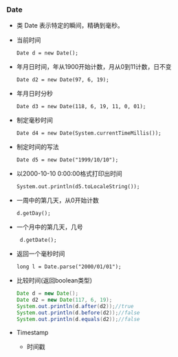 ### Date

* 类 Date 表示特定的瞬间，精确到毫秒。  

* 当前时间

  `Date d = new Date();`

* 年月日时间，年从1900开始计数，月从0到11计数，日不变

  `Date d2 = new Date(97, 6, 19);`

* 年月日时分秒

  `Date d3 = new Date(118, 6, 19, 11, 0, 01);`

* 制定毫秒时间

  `Date d4 = new Date(System.currentTimeMillis());`

* 制定时间的写法

  `Date d5 = new Date("1999/10/10");`

* 以2000-10-10 0:00:00格式打印出时间

  `System.out.println(d5.toLocaleString());`

* 一周中的第几天，从0开始计数

  `d.getDay();`

* 一个月中的第几天，几号

  ` d.getDate();`

* 返回一个毫秒时间

  `long l = Date.parse("2000/01/01");`

* 比较时间(返回boolean类型)

  ```java
  Date d = new Date();
  Date d2 = new Date(117, 6, 19);
  System.out.println(d.after(d2));//true
  System.out.println(d.before(d2));//false
  System.out.println(d.equals(d2));//false
  ```

* Timestamp

  * 时间戳














